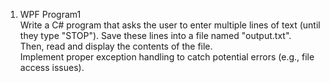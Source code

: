 1. WPF Program1 </br>
Write a C# program that asks the user to enter multiple lines of text (until they type "STOP"). Save these lines into a file named "output.txt".</br> Then, read and display the contents of the file.</br> Implement proper exception handling to catch potential errors (e.g., file access issues).
